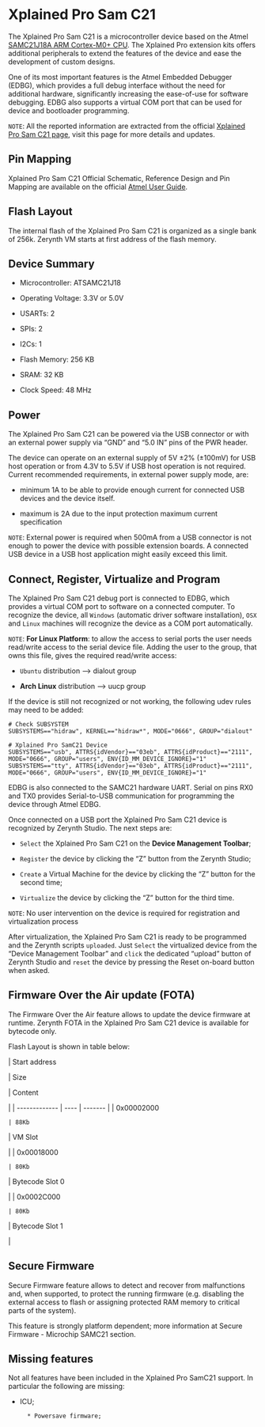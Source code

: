 # Xplained Pro Sam C21

The Xplained Pro Sam C21 is a microcontroller device based on the Atmel [SAMC21J18A ARM Cortex-M0+ CPU](http://ww1.microchip.com/downloads/en/DeviceDoc/SAM-C20C21-Family-Datasheet-DS60001479C.pdf). The Xplained Pro extension kits offers additional peripherals to extend the features of the device and ease the development of custom designs.

One of its most important features is the Atmel Embedded Debugger (EDBG), which provides a full debug interface without the need for additional hardware, significantly increasing the ease-of-use for software debugging. EDBG also supports a virtual COM port that can be used for device and bootloader programming.

```NOTE```: All the reported information are extracted from the official [Xplained Pro Sam C21 page](https://www.microchip.com/DevelopmentTools/ProductDetails/PartNO/ATSAMC21-XPRO), visit this page for more details and updates.

## Pin Mapping

Xplained Pro Sam C21 Official Schematic, Reference Design and Pin Mapping are available on the official [Atmel User Guide](http://ww1.microchip.com/downloads/en/DeviceDoc/Atmel-42460-SAM-C21-Xplained-Pro_User-Guide.pdf).

## Flash Layout

The internal flash of the Xplained Pro Sam C21 is organized as a single bank of 256k. Zerynth VM starts at first address of the flash memory.

## Device Summary


* Microcontroller: ATSAMC21J18


* Operating Voltage: 3.3V or 5.0V


* USARTs: 2


* SPIs: 2


* I2Cs: 1


* Flash Memory: 256 KB


* SRAM: 32 KB


* Clock Speed: 48 MHz

## Power

The Xplained Pro Sam C21 can be powered via the USB connector or with an external power supply via “GND” and “5.0 IN” pins of the PWR header.

The device can operate on an external supply of 5V ±2% (±100mV) for USB host operation or from 4.3V to 5.5V if USB host operation is not required. Current recommended requirements, in external power supply mode, are:


* minimum 1A to be able to provide enough current for connected USB devices and the     device itself.


* maximum is 2A due to the input protection maximum current specification

```NOTE```: External power is required when 500mA from a USB connector is not enough to power the device with possible extension boards. A connected USB device in a USB host application might easily exceed this limit.

## Connect, Register, Virtualize and Program

The Xplained Pro Sam C21 debug port is connected to EDBG, which provides a virtual COM port to software on a connected computer. To recognize the device, all ```Windows``` (automatic driver software installation), ```OSX``` and ```Linux``` machines will recognize the device as a COM port automatically.

```NOTE```: **For Linux Platform**: to allow the access to serial ports the user needs read/write access to the serial device file. Adding the user to the group, that owns this file, gives the required read/write access:


* ```Ubuntu``` distribution –> dialout group


* **Arch Linux** distribution –> uucp group

If the device is still not recognized or not working, the following udev rules may need to be added:

```
# Check SUBSYSTEM
SUBSYSTEMS=="hidraw", KERNEL=="hidraw*", MODE="0666", GROUP="dialout"

# Xplained Pro SamC21 Device
SUBSYSTEMS=="usb", ATTRS{idVendor}=="03eb", ATTRS{idProduct}=="2111", MODE="0666", GROUP="users", ENV{ID_MM_DEVICE_IGNORE}="1"
SUBSYSTEMS=="tty", ATTRS{idVendor}=="03eb", ATTRS{idProduct}=="2111", MODE="0666", GROUP="users", ENV{ID_MM_DEVICE_IGNORE}="1"
```

EDBG is also connected to the SAMC21 hardware UART. Serial on pins RX0 and TX0 provides Serial-to-USB communication for programming the device through Atmel EDBG.

Once connected on a USB port the Xplained Pro Sam C21 device is recognized by Zerynth Studio. The next steps are:


* ```Select``` the Xplained Pro Sam C21 on the **Device Management Toolbar**;


* ```Register``` the device by clicking the “Z” button from the Zerynth Studio;


* ```Create``` a Virtual Machine for the device by clicking the “Z” button for the second time;


* ```Virtualize``` the device by clicking the “Z” button for the third time.

```NOTE```: No user intervention on the device is required for registration and virtualization process

After virtualization, the Xplained Pro Sam C21 is ready to be programmed and the Zerynth scripts ```uploaded```. Just ```Select``` the virtualized device from the “Device Management Toolbar” and ```click``` the dedicated “upload” button of Zerynth Studio and ```reset``` the device by pressing the Reset on-board button when asked.

## Firmware Over the Air update (FOTA)

The Firmware Over the Air feature allows to update the device firmware at runtime. Zerynth FOTA in the Xplained Pro Sam C21 device is available for bytecode only.

Flash Layout is shown in table below:

| Start address

 | Size

 | Content

 |
| ------------- | ---- | ------- |
| 0x00002000

    | 88Kb

 | VM Slot

 |
| 0x00018000

    | 80Kb

 | Bytecode Slot 0

 |
| 0x0002C000

    | 80Kb

 | Bytecode Slot 1

 |
## Secure Firmware

Secure Firmware feature allows to detect and recover from malfunctions and, when supported, to protect the running firmware (e.g. disabling the external access to flash or assigning protected RAM memory to critical parts of the system).

This feature is strongly platform dependent; more information at Secure Firmware - Microchip SAMC21 section.

## Missing features

Not all features have been included in the Xplained Pro SamC21 support. In particular the following are missing:


* ICU;


        * Powersave firmware;
